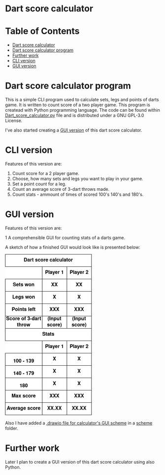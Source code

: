 # Dart score calculator

Table of Contents
=================
* [Dart score calculator](#Dart-score-calculator)
* [Dart score calculator program](Dart-score-calculator-program)
* [Further work](#Further-work)
* [CLI version](#CLI_version)
* [GUI version](#GUI_version)

# Dart score calculator program

This is a simple CLI program used to calculate sets, legs and points of darts game. It is written to count score of a two player game. This program is createad with Python programming language. The code can be found within [Dart_score_calculator.py](Dart_score_calculator.py) file and is distributed under a GNU GPL-3.0 License.

I've also started creating a [GUI version](Dart_score_calculator_GUI.py) of this dart score calculator.

# CLI version

Features of this version are:

1. Count score for a 2 player game.
2. Choose, how many sets and legs you want to play in your game.
3. Set a point count for a leg.
4. Count an average score of 3-dart throws made.
5. Count stats - ammount of times of scored 100's 140's and 180's.

# GUI version

Features of this version are:

1 A comprehensible GUI for counting stats of a darts game.

A sketch of how a finished GUI would look like is presented below:

![Sketch of a dart calculator's GUI](/img/score_calculator_GUI_sketch.png)

Also I have added a [.drawio file for calculator's GUI scheme](/schemes/score_calculator_GUI_sketch.drawio) in a [scheme](/schemes/) folder.

# Further work
Later I plan to create a GUI version of this dart score calculator using also Python.
